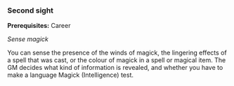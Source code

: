 
### Second sight
**Prerequisites:** Career

_Sense magick_

You can sense the presence of the winds of magick, the lingering effects of a spell that was cast, or the colour of magick in a spell or magical item. The GM decides what kind of information is revealed, and whether you have to make a language Magick (Intelligence) test.
